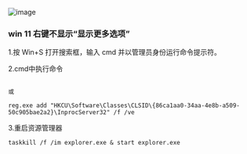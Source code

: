 ![image](https://github.com/user-attachments/assets/6a45681d-c15c-4c88-b508-c7d1ef9f206c)

### win 11 右键不显示“显示更多选项”
1.按 Win+S 打开搜索框，输入 cmd 并以管理员身份运行命令提示符。

2.cmd中执行命令
```reg add HKCU\Software\Classes\CLSID\{86ca1aa0-34aa-4e8b-a509-50c905bae2a2}\InprocServer32 /ve /d "" /f

或

reg.exe add "HKCU\Software\Classes\CLSID\{86ca1aa0-34aa-4e8b-a509-50c905bae2a2}\InprocServer32" /f /ve
```

3.重启资源管理器
```
taskkill /f /im explorer.exe & start explorer.exe
```
